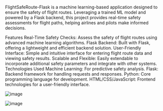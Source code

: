 FlightSafeRoute-Flask is a machine learning-based application designed to ensure the safety of flight routes. Leveraging a trained ML model and powered by a Flask backend, this project provides real-time safety assessments for flight paths, helping airlines and pilots make informed decisions.

Features
Real-Time Safety Checks: Assess the safety of flight routes using advanced machine learning algorithms.
Flask Backend: Built with Flask, offering a lightweight and efficient backend solution.
User-Friendly Interface: Simple and intuitive interface for entering flight route data and viewing safety results.
Scalable and Flexible: Easily extendable to incorporate additional safety parameters and integrate with other systems.
Technologies Used
Machine Learning: For predictive safety analysis.
Flask: Backend framework for handling requests and responses.
Python: Core programming language for development.
HTML/CSS/JavaScript: Frontend technologies for a user-friendly interface.

![image](https://github.com/Jasdeep231/FlightSafeRoute/assets/122293717/1fc5cfb7-f764-4c6d-b720-be93f2a56135)

![image](https://github.com/Jasdeep231/FlightSafeRoute/assets/122293717/6cf77728-56a0-418b-bfce-64fbb0533bb2)
